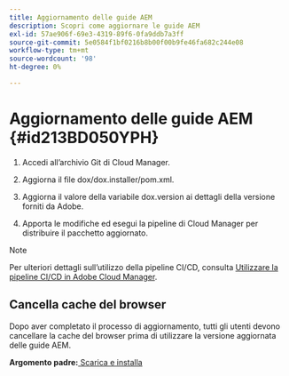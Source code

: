 ```yaml
---
title: Aggiornamento delle guide AEM
description: Scopri come aggiornare le guide AEM
exl-id: 57ae906f-69e3-4319-89f6-0fa9ddb7a3ff
source-git-commit: 5e0584f1bf0216b8b00f00b9fe46fa682c244e08
workflow-type: tm+mt
source-wordcount: '98'
ht-degree: 0%

---
```


# Aggiornamento delle guide AEM {#id213BD050YPH}

1. Accedi all’archivio Git di Cloud Manager.

1. Aggiorna il file dox/dox.installer/pom.xml.

1. Aggiorna il valore della variabile dox.version ai dettagli della versione forniti da Adobe.

1. Apporta le modifiche ed esegui la pipeline di Cloud Manager per distribuire il pacchetto aggiornato.


>[!NOTE]
>
> Per ulteriori dettagli sull’utilizzo della pipeline CI/CD, consulta [Utilizzare la pipeline CI/CD in Adobe Cloud Manager](https://experienceleague.adobe.com/docs/experience-manager-learn/foundation/cloud-manager/use-the-cicd-pipeline-in-cloud-manager-for-aem.html).

## Cancella cache del browser

Dopo aver completato il processo di aggiornamento, tutti gli utenti devono cancellare la cache del browser prima di utilizzare la versione aggiornata delle guide AEM.

**Argomento padre:**[ Scarica e installa](download-install.md)
